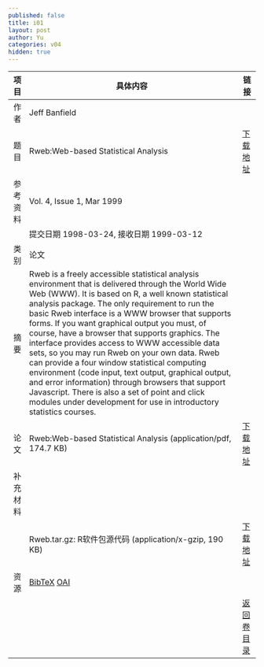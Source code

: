 ```yaml
---
published: false
title: i01
layout: post
author: Yu
categories: v04
hidden: true
---
```


| 项目 | 具体内容 | 链接 |
|---:|---|---|
| 作者 | Jeff Banfield| |
| 题目 |Rweb:Web-based Statistical Analysis | [下载地址](http://www.jstatsoft.org/v04/i01/paper) |
| 参考资料 |Vol. 4, Issue 1, Mar 1999 | |
| | 提交日期 1998-03-24, 接收日期 1999-03-12| | 
| 类别 | 论文| |
| 摘要 | Rweb is a freely accessible statistical analysis environment that is delivered through the World Wide Web (WWW). It is based on R, a well known statistical analysis package. The only requirement to run the basic Rweb interface is a WWW browser that supports forms. If you want graphical output you must, of course, have a browser that supports graphics. The interface provides access to WWW accessible data sets, so you may run Rweb on your own data. Rweb can provide a four window statistical computing environment (code input, text output, graphical output, and error information) through browsers that support Javascript. There is also a set of point and click modules under development for use in introductory statistics courses. | |
| 论文 | Rweb:Web-based Statistical Analysis  (application/pdf, 174.7 KB)| [下载地址](http://www.jstatsoft.org/v04/i01/paper) |
| 补充材料 | | |
| |Rweb.tar.gz: R软件包源代码  (application/x-gzip, 190 KB)|  [下载地址](http://www.jstatsoft.org/v04/i01/supp/1) |
| 资源 | [BibTeX](http://www.jstatsoft.org/v04/i01/bibtex) [OAI](http://www.jstatsoft.org/oai?verb=GetRecord&identifier=oai.jstatsoft/v04/i01&prefix=oai_dc)| |
| |  | [返回卷目录]({{site.baseurl}}/volume/v04.html) |